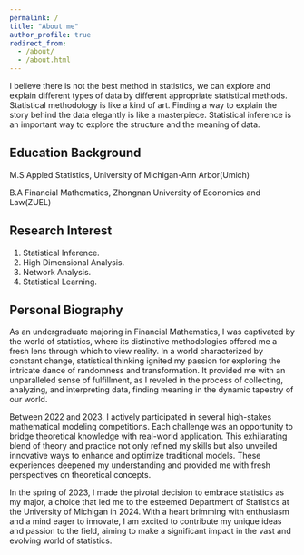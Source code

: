 ```yaml
---
permalink: /
title: "About me"
author_profile: true
redirect_from: 
  - /about/
  - /about.html
---
```


I believe there is not the best method in statistics, we can explore and explain different types of data by different appropriate statistical methods. Statistical methodology is like a kind of art. Finding a way to explain the story behind the data elegantly is like a masterpiece. Statistical inference is an important way to explore the structure and the meaning of data.

Education Background
------
M.S Appled Statistics, University of Michigan-Ann Arbor(Umich)

B.A Financial Mathematics, Zhongnan University of Economics and Law(ZUEL)

Research Interest
------

1. Statistical Inference.
1. High Dimensional Analysis.
1. Network Analysis.
1. Statistical Learning.

Personal Biography
------
As an undergraduate majoring in Financial Mathematics, I was captivated by the world of statistics, where its distinctive methodologies offered me a fresh lens through which to view reality. In a world characterized by constant change, statistical thinking ignited my passion for exploring the intricate dance of randomness and transformation. It provided me with an unparalleled sense of fulfillment, as I reveled in the process of collecting, analyzing, and interpreting data, finding meaning in the dynamic tapestry of our world.

Between 2022 and 2023, I actively participated in several high-stakes mathematical modeling competitions. Each challenge was an opportunity to bridge theoretical knowledge with real-world application. This exhilarating blend of theory and practice not only refined my skills but also unveiled innovative ways to enhance and optimize traditional models. These experiences deepened my understanding and provided me with fresh perspectives on theoretical concepts.

In the spring of 2023, I made the pivotal decision to embrace statistics as my major, a choice that led me to the esteemed Department of Statistics at the University of Michigan in 2024. With a heart brimming with enthusiasm and a mind eager to innovate, I am excited to contribute my unique ideas and passion to the field, aiming to make a significant impact in the vast and evolving world of statistics.





